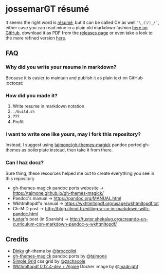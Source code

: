 # jossemarGT résumé

It seems the right word is [résumé](http://english.stackexchange.com/a/61341),
but it can be called CV as well `¯\_(ツ)_/¯`, either case you can read mine in a
plain old markdown fashion [here on GitHub](RESUME.md), download it as PDF
from the [releases page](https://github.com/jossemarGT/resume/releases/latest)
or even take a look to the more refined version
[here](http://jossemargt.github.io/resume).

## FAQ

### Why did you write your resume in markdown?

Because it is easier to maintain and publish it as plain text on GitHub :octocat:

### How did you made it?

1. Write resume in markdown notation.
2. `./build.sh`
3. ???
4. Profit

### I want to write one like yours, may I fork this repository?

Instead, I suggest using
[tajmone/gh-themes-magick](https://github.com/tajmone/gh-themes-magick)
pandoc ported gh-themes as boilerplate instead, then take it from there.

### Can I haz docz?

Sure thing, these resources helped me out to create everything you see in this
repository

- gh-themes-magick pandoc ports webesite -> <https://tajmone.github.io/gh-themes-magick/>
- Pandoc's manual -> <https://pandoc.org/MANUAL.html>
- Wkhtmltopdf's manual -> <https://wkhtmltopdf.org/usage/wkhtmltopdf.txt>
- Ch-M.D post -> <http://blog.chmd.fr/editing-a-cv-in-markdown-with-pandoc.html>
- [tuxtor](https://github.com/tuxtor)'s post (in Spanish) ->  <http://tuxtor.shekalug.org/creando-un-curriculum-con-markdown-pandoc-y-wkhtmltopdf/>

## Credits

- [Dinky](https://github.com/broccolini/dinky) gh-theme by @[broccolini](https://github.com/broccolini)
- [gh-themes-magick](https://github.com/tajmone/gh-themes-magick) pandoc ports by @[tajmone](https://github.com/tajmone)
- [Simple Grid](https://github.com/zachacole/Simple-Grid) css grid by @[zachacole](https://github.com/zachacole)
- [Wkthmltopdf 0.12.4-dev + Alpine](https://hub.docker.com/r/madnight/docker-alpine-wkhtmltopdf/) Docker image by @[madnight](https://github.com/madnight)
